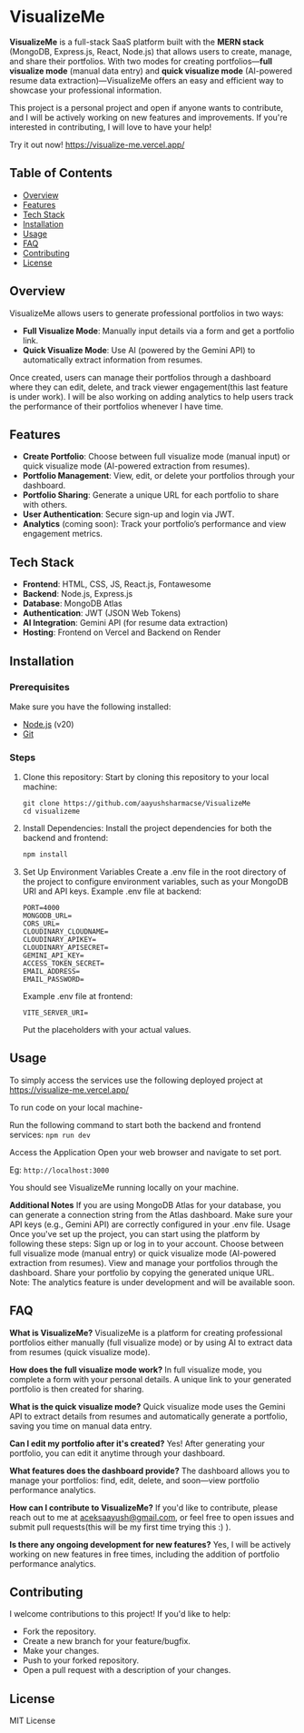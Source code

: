 # VisualizeMe

**VisualizeMe** is a full-stack SaaS platform built with the **MERN stack** (MongoDB, Express.js, React, Node.js) that allows users to create, manage, and share their portfolios. With two modes for creating portfolios—**full visualize mode** (manual data entry) and **quick visualize mode** (AI-powered resume data extraction)—VisualizeMe offers an easy and efficient way to showcase your professional information.

This project is a personal project and open if anyone wants to contribute, and I will be actively working on new features and improvements. If you're interested in contributing, I will love to have your help!

Try it out now! https://visualize-me.vercel.app/

## Table of Contents
- [Overview](#overview)
- [Features](#features)
- [Tech Stack](#tech-stack)
- [Installation](#installation)
- [Usage](#usage)
- [FAQ](#faq)
- [Contributing](#contributing)
- [License](#license)

## Overview

VisualizeMe allows users to generate professional portfolios in two ways:

- **Full Visualize Mode**: Manually input details via a form and get a portfolio link.
- **Quick Visualize Mode**: Use AI (powered by the Gemini API) to automatically extract information from resumes.

Once created, users can manage their portfolios through a dashboard where they can edit, delete, and track viewer engagement(this last feature is under work). I will be also working on adding analytics to help users track the performance of their portfolios whenever I have time.

## Features

- **Create Portfolio**: Choose between full visualize mode (manual input) or quick visualize mode (AI-powered extraction from resumes).
- **Portfolio Management**: View, edit, or delete your portfolios through your dashboard.
- **Portfolio Sharing**: Generate a unique URL for each portfolio to share with others.
- **User Authentication**: Secure sign-up and login via JWT.
- **Analytics** (coming soon): Track your portfolio’s performance and view engagement metrics.

## Tech Stack

- **Frontend**: HTML, CSS, JS, React.js, Fontawesome
- **Backend**: Node.js, Express.js
- **Database**: MongoDB Atlas
- **Authentication**: JWT (JSON Web Tokens)
- **AI Integration**: Gemini API (for resume data extraction)
- **Hosting**: Frontend on Vercel and Backend on Render

## Installation

### Prerequisites

Make sure you have the following installed:
- [Node.js](https://nodejs.org/) (v20)
- [Git](https://git-scm.com/)

### Steps

1. Clone this repository:
   Start by cloning this repository to your local machine:
   ```
   git clone https://github.com/aayushsharmacse/VisualizeMe
   cd visualizeme
   
2. Install Dependencies:
   Install the project dependencies for both the backend and frontend:
   ```bash
   npm install
   
3. Set Up Environment Variables
   Create a .env file in the root directory of the project to configure environment variables, such as your MongoDB URI and API keys.
   Example .env file at backend:
    ```
    PORT=4000
    MONGODB_URL=
    CORS_URL=
    CLOUDINARY_CLOUDNAME=
    CLOUDINARY_APIKEY=
    CLOUDINARY_APISECRET=
    GEMINI_API_KEY=
    ACCESS_TOKEN_SECRET=
    EMAIL_ADDRESS=
    EMAIL_PASSWORD=
    ```

   Example .env file at frontend:
    ```
    VITE_SERVER_URI=
    ```
    
    Put the placeholders with your actual values.

## Usage
  To simply access the services use the following deployed project at https://visualize-me.vercel.app/

  To run code on your local machine-
  
  Run the following command to start both the backend and frontend services:
    ```
    npm run dev
    ```
    
  Access the Application
  Open your web browser and navigate to set port.
  
  Eg:
    ```
    http://localhost:3000
    ```
    
  You should see VisualizeMe running locally on your machine.

  __Additional Notes__
  If you are using MongoDB Atlas for your database, you can generate a connection string from the Atlas dashboard.
  Make sure your API keys (e.g., Gemini API) are correctly configured in your .env file.
  Usage
  Once you've set up the project, you can start using the platform by following these steps:
  Sign up or log in to your account.
  Choose between full visualize mode (manual entry) or quick visualize mode (AI-powered extraction from resumes).
  View and manage your portfolios through the dashboard.
  Share your portfolio by copying the generated unique URL.
  Note:
  The analytics feature is under development and will be available soon.
## FAQ
  **What is VisualizeMe?**
  VisualizeMe is a platform for creating professional portfolios either manually (full visualize mode) or by using AI to extract data from resumes (quick visualize mode).

  **How does the full visualize mode work?**
  In full visualize mode, you complete a form with your personal details. A unique link to your generated portfolio is then created for sharing.

  **What is the quick visualize mode?**
  Quick visualize mode uses the Gemini API to extract details from resumes and automatically generate a portfolio, saving you time on manual data entry.

  **Can I edit my portfolio after it's created?**
  Yes! After generating your portfolio, you can edit it anytime through your dashboard.

  **What features does the dashboard provide?**
  The dashboard allows you to manage your portfolios: find, edit, delete, and soon—view portfolio performance analytics.

  **How can I contribute to VisualizeMe?**
  If you'd like to contribute, please reach out to me at aceksaayush@gmail.com, or feel free to open issues and submit pull requests(this will be my first time trying this :) ).

  **Is there any ongoing development for new features?**
  Yes, I will be actively working on new features in free times, including the addition of portfolio performance analytics.

## Contributing
  I welcome contributions to this project! If you'd like to help:
  - Fork the repository.
  - Create a new branch for your feature/bugfix.
  - Make your changes.
  - Push to your forked repository.
  - Open a pull request with a description of your changes.

## License
   MIT License
  
